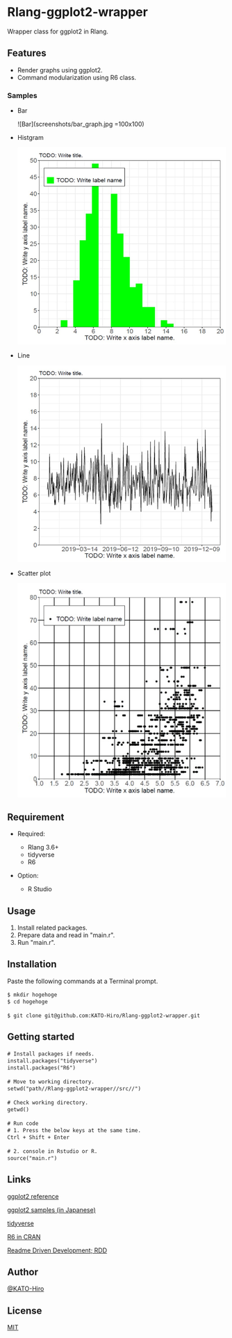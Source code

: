 # Rlang-ggplot2-wrapper

Wrapper class for ggplot2 in Rlang.

## Features

- Render graphs using ggplot2.
- Command modularization using R6 class.

### Samples

- Bar

  ![Bar](screenshots/bar_graph.jpg =100x100)

- Histgram

  ![Histgram](screenshots/histgram.jpg)

- Line

  ![Line](screenshots/line_graph.jpg)

- Scatter plot

  ![ScatterPlot](screenshots/scatter_plot.jpg)

## Requirement

- Required:
  - Rlang 3.6+
  - tidyverse
  - R6

- Option:
  - R Studio

## Usage

1. Install related packages.
2. Prepare data and read in "main.r".
3. Run "main.r".

## Installation

Paste the following commands at a Terminal prompt.

```terminal
$ mkdir hogehoge
$ cd hogehoge

$ git clone git@github.com:KATO-Hiro/Rlang-ggplot2-wrapper.git
```

## Getting started

```rsudio console
# Install packages if needs.
install.packages("tidyverse")
install.packages("R6")

# Move to working directory.
setwd("path//Rlang-ggplot2-wrapper//src//")

# Check working directory.
getwd()

# Run code
# 1. Press the below keys at the same time.
Ctrl + Shift + Enter

# 2. console in Rstudio or R.
source("main.r")
```

## Links

[ggplot2 reference](https://ggplot2.tidyverse.org/reference/)

[ggplot2 samples (in Japanese)](https://mrunadon.github.io/%E6%A6%82%E8%A6%81%E3%82%92%E3%81%8A%E3%81%95%E3%81%88%E3%81%A6ggplot2%E3%82%92%E4%BD%BF%E3%81%84%E3%81%93%E3%81%AA%E3%81%99%E3%83%81%E3%83%A5%E3%83%BC%E3%83%88%E3%83%AA%E3%82%A2%E3%83%AB%E3%81%A8%E3%82%B3%E3%83%BC%E3%83%89%E9%9B%86/)

[tidyverse](https://www.tidyverse.org/packages/)

[R6 in CRAN](https://cran.r-project.org/web/packages/R6/R6.pdf)

[Readme Driven Development; RDD](https://qiita.com/b4b4r07/items/c80d53db9a0fd59086ec)

## Author

[@KATO-Hiro](https://twitter.com/k_hiro1818)

## License

[MIT](http://KATO-Hiro.mit-license.org)

